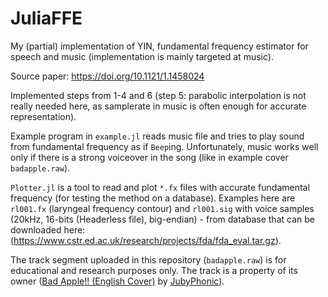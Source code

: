 # JuliaFFE
My (partial) implementation of YIN, fundamental frequency estimator for speech and music (implementation is mainly targeted at music).

Source paper: https://doi.org/10.1121/1.1458024

Implemented steps from 1-4 and 6 (step 5: parabolic interpolation is not really needed here, as samplerate in music is often enough for accurate representation).

Example program in `example.jl` reads music file and tries to play sound from fundamental frequency as if `Beep`ing. Unfortunately, music works well only if there is a strong voiceover in the song (like in example cover `badapple.raw`).

`Plotter.jl` is a tool to read and plot `*.fx` files with accurate fundamental frequency (for testing the method on a database). Examples here are `rl001.fx` (laryngeal frequency contour) and `rl001.sig` with voice samples (20kHz, 16-bits (Headerless file),	big-endian) - from database that can be downloaded here: (https://www.cstr.ed.ac.uk/research/projects/fda/fda_eval.tar.gz).

The track segment uploaded in this repository (`badapple.raw`) is for educational and research purposes only. The track is a property of its owner ([Bad Apple!! (English Cover)](https://www.youtube.com/watch?v=rQg2qngyIZM) by [JubyPhonic](https://jubyphonic.carrd.co)).
